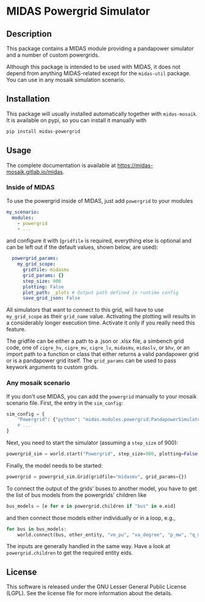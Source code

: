 # MIDAS Powergrid Simulator

## Description
This package contains a MIDAS module providing a pandapower simulator and a number of custom powergrids.

Although this package is intended to be used with MIDAS, it does not depend from anything MIDAS-related except for the `midas-util` package. You can use in any mosaik simulation scenario.

## Installation
This package will usually installed automatically together with `midas-mosaik`. It is available on pypi, so you can install it manually with

```bash
pip install midas-powergrid
```

## Usage
The complete documentation is available at https://midas-mosaik.gitlab.io/midas.

### Inside of MIDAS
To use the powergrid inside of MIDAS, just add `powergrid` to your modules

```yaml
my_scenario:
  modules:
    - powergrid
    - ...
```

and configure it with (`gridfile` is required, everything else is optional and can be left out if the default values, shown below, are used):


```yaml
  powergrid_params:
    my_grid_scope:
      gridfile: midasmv
      grid_params: {}
      step_size: 900
      plotting: False
      plot_path: _plots # Output path defined in runtime config
      save_grid_json: False
```

All simulators that want to connect to this grid, will have to use `my_grid_scope` as their `grid_name` value. Activating the plotting will results in a considerably longer execution time. Activate it only if you really need this feature. 

The gridfile can be either a path to a .json or .xlsx file, a simbench grid code, one of `cigre_hv`, `cigre_mv`, `cigre_lv`, `midasmv`, `midaslv`, or `bhv`, or an import path to a function or class that either returns a valid pandapower grid or is a pandapower grid itself. The `grid_params` can be used to pass keywork arguments to custom grids.

### Any mosaik scenario
If you don't use MIDAS, you can add the `powergrid` manually to your mosaik scenario file. First, the entry in the `sim_config`:

```python
sim_config = {
    "Powergrid": {"python": "midas.modules.powergrid:PandapowerSimulator"},
    # ...
}
```

Next, you need to start the simulator (assuming a `step_size` of 900):

```python
powergrid_sim = world.start("Powergrid", step_size=900, plotting=False, plot_path="path/to/store/plots")
```

Finally, the model needs to be started:

```python
powergrid = powergrid_sim.Grid(gridfile="midasmv", grid_params={})
```

To connect the output of the grids' buses to another model, you have to get the list of bus models from the powergrids' children like

```python
bus_models = [e for e in powergrid.children if "bus" in e.eid]
```

and then connect those models either individually or in a loop, e.g.,

```python
for bus in bus_models:
    world.connect(bus, other_entity, "vm_pu", "va_degree", "p_mw", "q_mvar")
```

The inputs are generally handled in the same way. Have a look at `powergrid.children` to get the required entity eids.

## License
This software is released under the GNU Lesser General Public License (LGPL). See the license file for more information about the details.
